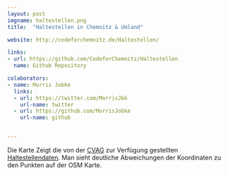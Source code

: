 ```yaml
---
layout: post
imgname: haltestellen.png
title:  "Haltestellen in Chemnitz & Umland"

website: http://codeforchemnitz.de/Haltestellen/

links:
- url: https://github.com/CodeforChemnitz/Haltestellen
  name: Github Repository

colaborators:
- name: Morris Jobke
  links:
  - url: https://twitter.com/MorrisJbk
    url-name: twitter
  - url: https://github.com/MorrisJobke
    url-name: github


---
```


Die Karte Zeigt die von der [CVAG](http://cvag.de/) zur Verfügung gestellten [Haltestellendaten][]. Man sieht deutliche Abweichungen der Koordinaten zu den Punkten auf der OSM Karte.

[Haltestellendaten]: http://www.cvag.de/eza/mis/stations?minLat=0&maxLat=100&minLon=0&maxLon=100